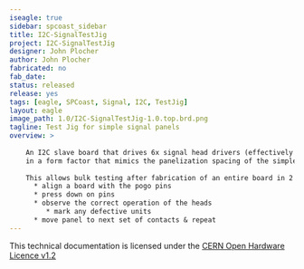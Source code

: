 ```yaml
---
iseagle: true
sidebar: spcoast_sidebar
title: I2C-SignalTestJig
project: I2C-SignalTestJig
designer: John Plocher
author: John Plocher
fabricated: no
fab_date: 
status: released
release: yes
tags: [eagle, SPCoast, Signal, I2C, TestJig]
layout: eagle
image_path: 1.0/I2C-SignalTestJig-1.0.top.brd.png
tagline: Test Jig for simple signal panels
overview: >
    
    An I2C slave board that drives 6x signal head drivers (effectively 3x IOB-Signal circuits)
    in a form factor that mimics the panelization spacing of the simple signal boards.
    
    This allows bulk testing after fabrication of an entire board in 2 (or 4) operations 
      * align a board with the pogo pins
      * press down on pins
      * observe the correct operation of the heads
         * mark any defective units
      * move panel to next set of contacts & repeat
---
```



This technical documentation is licensed under the [CERN Open Hardware Licence v1.2](http://www.ohwr.org/attachments/2388/cern_ohl_v_1_2.txt)
